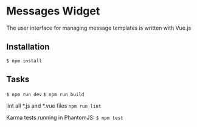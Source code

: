 # Messages Widget

The user interface for managing message templates is written with Vue.js

## Installation

`$ npm install`

## Tasks

`$ npm run dev`
`$ npm run build`

lint all *.js and *.vue files
`npm run lint`

Karma tests running in PhantomJS:
`$ npm test`
